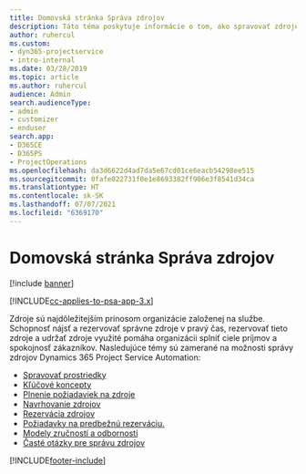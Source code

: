 ```yaml
---
title: Domovská stránka Správa zdrojov
description: Táto téma poskytuje informácie o tom, ako spravovať zdroje.
author: ruhercul
ms.custom:
- dyn365-projectservice
- intro-internal
ms.date: 03/28/2019
ms.topic: article
ms.author: ruhercul
audience: Admin
search.audienceType:
- admin
- customizer
- enduser
search.app:
- D365CE
- D365PS
- ProjectOperations
ms.openlocfilehash: da3d6622d4ad7da5e67cd01ce6eacb54298ee515
ms.sourcegitcommit: 0fafe022731f0e1e8693382ff906e3f8541d34ca
ms.translationtype: HT
ms.contentlocale: sk-SK
ms.lasthandoff: 07/07/2021
ms.locfileid: "6369170"
---
```

# <a name="resource-management-home-page"></a>Domovská stránka Správa zdrojov

[!include [banner](../includes/psa-now-project-operations.md)]

[!INCLUDE[cc-applies-to-psa-app-3.x](../includes/cc-applies-to-psa-app-3x.md)]

Zdroje sú najdôležitejším prínosom organizácie založenej na službe. Schopnosť nájsť a rezervovať správne zdroje v pravý čas, rezervovať tieto zdroje a udržať zdroje využité pomáha organizácii splniť ciele príjmov a spokojnosť zákazníkov. Nasledujúce témy sú zamerané na možnosti správy zdrojov Dynamics 365 Project Service Automation:

- [Spravovať prostriedky](manage-resources.md)
- [Kľúčové koncepty](reports-key-concepts.md)
- [Plnenie požiadaviek na zdroje](resource-management-fulfill-requests.md)
- [Navrhovanie zdrojov](resource-management-propose-resources.md)
- [Rezervácia zdrojov](resource-management-book-resources-scheduleboard.md)
- [Požiadavky na predbežnú rezerváciu.](resource-management-softbook-requirements.md)
- [Modely zručností a odbornosti](resource-management-skills-proficiency.md)
- [Časté otázky pre správu zdrojov](resource-management-faq.md)


[!INCLUDE[footer-include](../includes/footer-banner.md)]